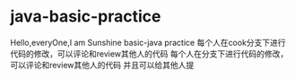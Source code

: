 # java-basic-practice
Hello,everyOne,I am Sunshine
basic-java practice
每个人在cook分支下进行代码的修改，可以评论和review其他人的代码
每个人在分支下进行代码的修改，可以评论和review其他人的代码
并且可以给其他人提
